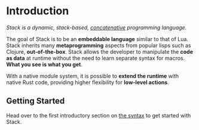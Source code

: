# Introduction

*Stack is a dynamic, stack-based, [concatenative] programming language.*

The goal of Stack is to be an **embeddable language** similar to that of Lua. Stack inherits many **metaprogramming** aspects from popular lisps such as Clojure, **out-of-the-box**. Stack allows the developer to manipulate the **code as data** at runtime without the need to learn separate syntax for macros. **What you see is what you get**.

With a native module system, it is possible to **extend the runtime** with native Rust code, providing higher flexibility for **low-level actions**.

## Getting Started

Head over to the first introductory section on [the syntax](introduction/syntax.md) to get started with Stack.

[concatenative]: https://concatenative.org/
